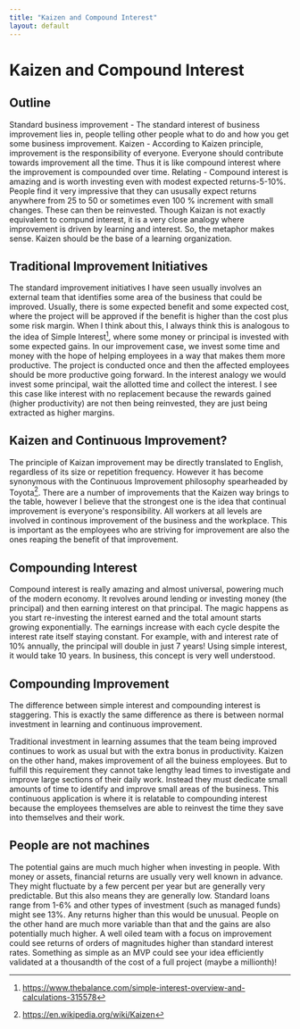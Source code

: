 ```yaml
---
title: "Kaizen and Compound Interest"
layout: default
---
```


# Kaizen and Compound Interest

## Outline
Standard business improvement - The standard interest of business improvement lies in,  people telling other people what to do and how you get some business improvement.
Kaizen - According to Kaizen principle, improvement is the responsibility of everyone. Everyone should contribute towards improvement all the time. Thus it is like compound interest where the improvement is compounded over time.
Relating - Compound interest is amazing and is worth investing even with modest expected returns-5-10%. People find it very impressive that they can ususally expect returns anywhere from 25 to 50 or sometimes even 100 % increment with small changes. These can then be reinvested.
Though Kaizan is not exactly equivalent to compund interest, it is a very close analogy where improvement is driven by learning and interest. So, the metaphor makes sense. Kaizen should be the base of a learning organization.

## Traditional Improvement Initiatives
The standard improvement initiatives I have seen usually involves an external team that identifies some area of the business that could be improved. Usually, there is some expected benefit and some expected cost, where the project will be approved if the benefit is higher than the cost plus some risk margin.  When I think about this, I always think this is analogous to the idea of Simple Interest[^si], where some money or principal is invested with some expected gains.  In our improvement case, we invest some time and money with the hope of helping employees in a way that makes them more productive. The project is conducted once and then the affected employees should be more productive going forward. In the interest analogy we would invest some principal, wait the allotted time and collect the interest. I see this case like interest with no replacement because the rewards gained (higher productivity) are not then being reinvested, they are just being extracted as higher margins.

[^si]: https://www.thebalance.com/simple-interest-overview-and-calculations-315578

## Kaizen and Continuous Improvement?
The principle of Kaizan improvement may be directly translated to English, regardless of its size or repetition frequency. However it has become synonymous with the Continuous Improvement philosophy spearheaded by Toyota[^toyota]. There are a number of improvements that the Kaizen way brings to the table, however I believe that the strongest one is the idea that continual improvement is everyone's responsibility. All workers at all levels are involved in continous improvement of the business and the workplace. This is important as the employees who are striving for improvement are also the ones reaping the benefit of that improvement.

[^toyota]: https://en.wikipedia.org/wiki/Kaizen

## Compounding Interest
Compound interest is really amazing and almost universal, powering much of the modern economy. It revolves around lending or investing money (the principal) and then earning interest on that principal. The magic happens as you start re-investing the interest earned and the total amount starts growing exponentially. The earnings increase with each cycle despite the interest rate itself staying constant. For example, with and interest rate of 10% annually, the principal will double in just 7 years! Using simple interest, it would take 10 years. In business, this concept is very well understood.

## Compounding Improvement
The difference between simple interest and compounding interest is staggering. This is exactly the same difference as there is between normal investment in learning and continuous improvement.

Traditional investment in learning assumes that the team being improved continues to work as usual but with the extra bonus in productivity.  Kaizen on the other hand, makes improvement of all the buiness employees. But to fulfill this requirement they cannot take lengthy lead times to investigate and improve large sections of their daily work. Instead they must dedicate small amounts of time to identify and improve small areas of the business. This continuous application is where it is relatable to compounding interest because the employees themselves are able to reinvest the time they save into themselves and their work.

## People are not machines
The potential gains are much much higher when investing in people. With money or assets, financial returns are usually very well known in advance. They might fluctuate by a few percent per year but are generally very predictable. But this also means they are generally low. Standard loans range from 1-6% and other types of investment (such as managed funds) might see 13%. Any returns higher than this would be unusual. People on the other hand are much more variable than that and the gains are also potentially much higher. A well oiled team with a focus on improvement could see returns of orders of magnitudes higher than standard interest rates. Something as simple as an MVP could see your idea efficiently validated at a thousandth of the cost of a full project (maybe a millionth)!
